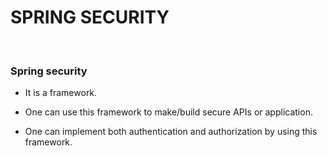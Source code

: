 # **SPRING SECURITY**

<br>

### **Spring security**

+ It is a framework.

+ One can use this framework to make/build secure APIs or application.

+ One can implement both authentication and authorization by using this framework.
